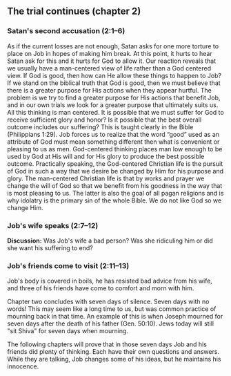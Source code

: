 ## The trial continues (chapter 2)

### Satan's second accusation (2:1&ndash;6)

As if the current losses are not enough, Satan asks for one more torture to place on Job in hopes of making him break. At this point, it hurts to hear Satan ask for this and it hurts for God to allow it. Our reaction reveals that we usually have a man-centered view of life rather than a God centered view. If God is good, then how can He allow these things to happen to Job? If we stand on the biblical truth that God is good, then we must believe that there is a greater purpose for His actions when they appear hurtful. The problem is we try to find a greater purpose for His actions that benefit Job, and in our own trials we look for a greater purpose that ultimately suits us. All this thinking is man centered. It is possible that we must suffer for God to receive sufficient glory and honor? Is it possible that the best overall outcome includes our suffering? This is taught clearly in the Bible (Philippians 1:29). Job forces us to realize that the word “good” used as an attribute of God must mean something different then what is convenient or pleasing to us as men. God-centered thinking places man low enough to be used by God at His will and for His glory to produce the best possible outcome. Practically speaking, the God-centered Christian life is the pursuit of God in such a way that we desire be changed by Him for his purpose and glory. The man-centered Christian life is that by works and prayer we change the will of God so that we benefit from his goodness in the way that is most pleasing to us. The latter is also the goal of all pagan religions and is why idolatry is the primary sin of the whole Bible. We do not like God so we change Him.

### Job's wife speaks (2:7&ndash;12)

**Discussion:** Was Job's wife a bad person? Was she ridiculing him or did she want his suffering to end?

### Job's friends come to visit (2:11&ndash;13)

Job's body is covered in boils, he has resisted bad advice from his wife, and three of his friends have come to comfort and morn with him. 

Chapter two concludes with seven days of silence. Seven days with no words! This may seem like a long time to us, but was common practice of mourning back in that time. An example of this is when Joseph mourned for seven days after the death of his father (Gen. 50:10). Jews today will still "sit Shiva" for seven days when mourning.

The following chapters will prove that in those seven days Job and his friends did plenty of thinking. Each have their own questions and answers. While they are talking, Job changes some of his ideas, but he maintains his innocence.

